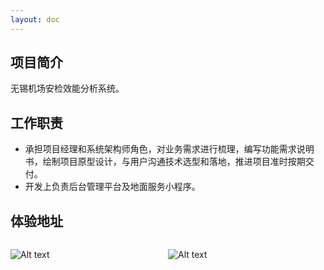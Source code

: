 ```yaml
---
layout: doc
---
```


## 项目简介 ##

无锡机场安检效能分析系统。

## 工作职责 ##

- 承担项目经理和系统架构师角色，对业务需求进行梳理，编写功能需求说明书，绘制项目原型设计，与用户沟通技术选型和落地，推进项目准时按期交付。
- 开发上负责后台管理平台及地面服务小程序。

## 体验地址 ##

<div style="display: flex;gap: 5%;">
<div style="width: 45%;">

![Alt text](/images/cmono-%E9%98%B3%E5%85%89%E6%9C%8D%E5%8A%A1%E5%9C%B0%E9%9D%A2%E6%9C%8D%E5%8A%A1%E5%AE%A3%E4%BC%A0%E5%9B%BE1.png)

</div>
<div style="width: 45%;">

![Alt text](/images/cmono-%E9%98%B3%E5%85%89%E6%9C%8D%E5%8A%A1%E6%97%85%E5%AE%A2%E5%87%BA%E8%A1%8C%E5%AE%A3%E4%BC%A0%E5%9B%BE1.png)

</div>
</div>
